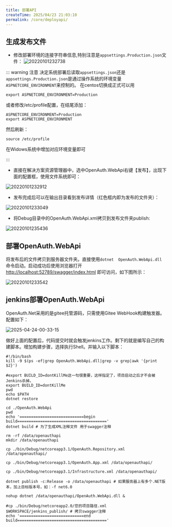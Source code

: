 ```yaml
---
title: 部署API
createTime: 2025/04/23 21:03:10
permalink: /core/deployapi/
---
```


## 生成发布文件

* 修改部署环境的连接字符串信息,特别注意是`appsettings.Production.json`文件：
![20220101232738](http://img.openauth.net.cn/20220101232738.png)

::: warning 注意
决定系统部署后读取`appsettings.json`还是`appsettings.Production.json`是通过操作系统的环境变量`ASPNETCORE_ENVIRONMENT`来控制的。
在centos切换成正式可以用
```shell
export ASPNETCORE_ENVIRONMENT=Production
```

或者修改/etc/profile配置，在结尾添加：
```shell
ASPNETCORE_ENVIRONMENT=Production
export ASPNETCORE_ENVIRONMENT
```
然后刷新：
```shell
source /etc/profile
```
在Widows系统中增加对应环境变量即可

:::

* 直接在解决方案资源管理器中，选中OpenAuth.WebApi右键【发布】，出现下面的配置框，使用文件系统即可：

![20220101232912](http://img.openauth.net.cn/20220101232912.png)

* 发布完成后可以在输出目录看到发布详情（红色框内即为发布的文件夹）：

![20220101233049](http://img.openauth.net.cn/20220101233049.png)

* 将Debug目录中的OpenAuth.WebApi.xml拷贝到发布文件夹publish:

![20220101235436](http://img.openauth.net.cn/20220101235436.png)

## 部署OpenAuth.WebApi

将发布后的文件拷贝到服务器文件夹。直接使用`dotnet  OpenAuth.WebApi.dll` 命令启动。启动成功后使用浏览器打开[http://localhost:52789/swagger/index.html](http://localhost:52789/swagger/index.html) 即可访问，如下图所示：

![20220101233542](http://img.openauth.net.cn/20220101233542.png)


## jenkins部署OpenAuth.WebApi

OpenAuth.Net采用的是gitee托管源码，只需使用Gitee WebHook构建触发器。配置如下：

![2025-04-24-00-33-15](http://img.openauth.net.cn/2025-04-24-00-33-15.png)

做好上面的配置后，代码提交时就会触发jenkins工作。剩下的就是编写自己的构建脚本。增加构建步骤，选择执行Shell。并输入以下脚本：

```shell
#!/bin/bash
kill -9 $(ps -ef|grep OpenAuth.WebApi.dll|grep -v grep|awk '{print $2}')

#export BUILD_ID=dontKillMe这一句很重要，这样指定了，项目启动之后才不会被Jenkins杀掉。
export BUILD_ID=dontKillMe
pwd
echo $PATH
dotnet restore

cd ./OpenAuth.WebApi
pwd
echo '============================begin build======================================='
dotnet build # 为了生成XML注释文件 用于swagger注释

rm -rf /data/openauthapi
mkdir /data/openauthapi

cp ./bin/Debug/netcoreapp3.1/OpenAuth.Repository.xml /data/openauthapi/

cp ./bin/Debug/netcoreapp3.1/OpenAuth.App.xml /data/openauthapi/

cp ./bin/Debug/netcoreapp3.1/Infrastructure.xml /data/openauthapi/

dotnet publish -c:Release -o /data/openauthapi # 如果服务器上有多个.NET版本，加上目标版本号，如：-f net6.0 

nohup dotnet /data/openauthapi/OpenAuth.WebApi.dll &

#cp ./bin/Debug/netcoreapp2.0/您的项目路径.xml $WORKSPACE/jenkins_publish/ # 拷贝swagger注释
echo '============================end build======================================='
```


